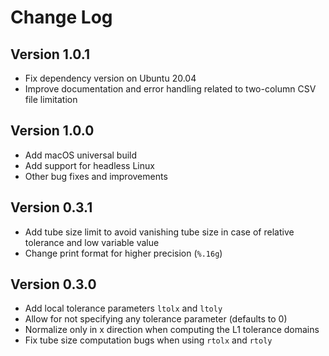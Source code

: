 # Change Log

## Version 1.0.1

- Fix dependency version on Ubuntu 20.04
- Improve documentation and error handling related to two-column CSV file limitation

## Version 1.0.0

- Add macOS universal build
- Add support for headless Linux
- Other bug fixes and improvements

## Version 0.3.1

- Add tube size limit to avoid vanishing tube size in case of relative tolerance and low variable value
- Change print format for higher precision (`%.16g`)

## Version 0.3.0

- Add local tolerance parameters `ltolx` and `ltoly`
- Allow for not specifying any tolerance parameter (defaults to 0)
- Normalize only in x direction when computing the L1 tolerance domains
- Fix tube size computation bugs when using `rtolx` and `rtoly`
